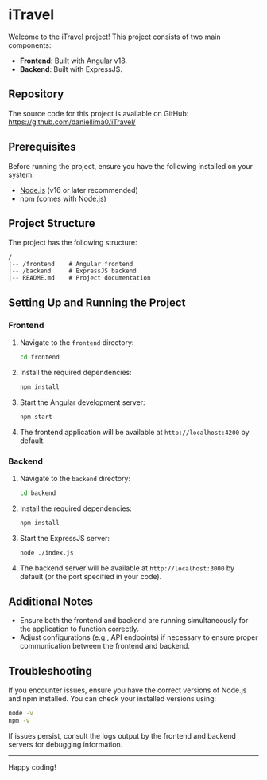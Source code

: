 # iTravel

Welcome to the iTravel project! This project consists of two main components:
- **Frontend**: Built with Angular v18.
- **Backend**: Built with ExpressJS.

## Repository

The source code for this project is available on GitHub:
https://github.com/daniellima0/iTravel/

## Prerequisites
Before running the project, ensure you have the following installed on your system:

- [Node.js](https://nodejs.org/) (v16 or later recommended)
- npm (comes with Node.js)

## Project Structure
The project has the following structure:

```
/
|-- /frontend    # Angular frontend
|-- /backend     # ExpressJS backend
|-- README.md    # Project documentation
```

## Setting Up and Running the Project

### Frontend
1. Navigate to the `frontend` directory:
   ```bash
   cd frontend
   ```

2. Install the required dependencies:
   ```bash
   npm install
   ```

3. Start the Angular development server:
   ```bash
   npm start
   ```

4. The frontend application will be available at `http://localhost:4200` by default.

### Backend
1. Navigate to the `backend` directory:
   ```bash
   cd backend
   ```

2. Install the required dependencies:
   ```bash
   npm install
   ```

3. Start the ExpressJS server:
   ```bash
   node ./index.js
   ```

4. The backend server will be available at `http://localhost:3000` by default (or the port specified in your code).

## Additional Notes
- Ensure both the frontend and backend are running simultaneously for the application to function correctly.
- Adjust configurations (e.g., API endpoints) if necessary to ensure proper communication between the frontend and backend.

## Troubleshooting
If you encounter issues, ensure you have the correct versions of Node.js and npm installed. You can check your installed versions using:

```bash
node -v
npm -v
```

If issues persist, consult the logs output by the frontend and backend servers for debugging information.

---

Happy coding!

